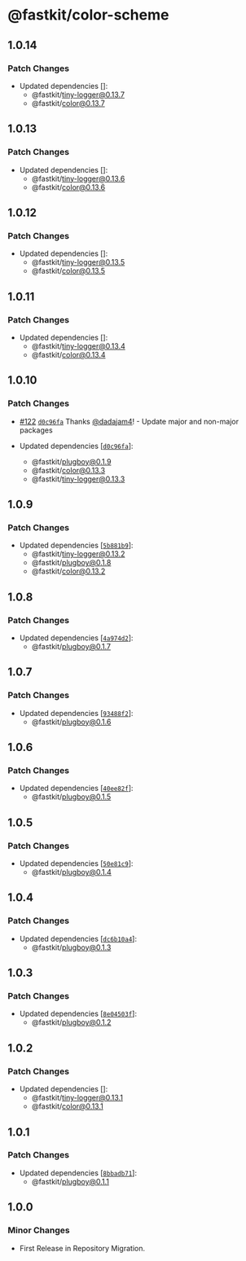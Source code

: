 # @fastkit/color-scheme

## 1.0.14

### Patch Changes

- Updated dependencies []:
  - @fastkit/tiny-logger@0.13.7
  - @fastkit/color@0.13.7

## 1.0.13

### Patch Changes

- Updated dependencies []:
  - @fastkit/tiny-logger@0.13.6
  - @fastkit/color@0.13.6

## 1.0.12

### Patch Changes

- Updated dependencies []:
  - @fastkit/tiny-logger@0.13.5
  - @fastkit/color@0.13.5

## 1.0.11

### Patch Changes

- Updated dependencies []:
  - @fastkit/tiny-logger@0.13.4
  - @fastkit/color@0.13.4

## 1.0.10

### Patch Changes

- [#122](https://github.com/dadajam4/fastkit/pull/122) [`d0c96fa`](https://github.com/dadajam4/fastkit/commit/d0c96faf96b6c91bcb8bc0b1ca9d22fc8ede303e) Thanks [@dadajam4](https://github.com/dadajam4)! - Update major and non-major packages

- Updated dependencies [[`d0c96fa`](https://github.com/dadajam4/fastkit/commit/d0c96faf96b6c91bcb8bc0b1ca9d22fc8ede303e)]:
  - @fastkit/plugboy@0.1.9
  - @fastkit/color@0.13.3
  - @fastkit/tiny-logger@0.13.3

## 1.0.9

### Patch Changes

- Updated dependencies [[`5b881b9`](https://github.com/dadajam4/fastkit/commit/5b881b94ce1852c12cc3c8f6954564d5235cba4d)]:
  - @fastkit/tiny-logger@0.13.2
  - @fastkit/plugboy@0.1.8
  - @fastkit/color@0.13.2

## 1.0.8

### Patch Changes

- Updated dependencies [[`4a974d2`](https://github.com/dadajam4/fastkit/commit/4a974d2bc85767048abcc4ed8294058d19ebfb0f)]:
  - @fastkit/plugboy@0.1.7

## 1.0.7

### Patch Changes

- Updated dependencies [[`93488f2`](https://github.com/dadajam4/fastkit/commit/93488f21251f32ed5d577f854146815bd6307161)]:
  - @fastkit/plugboy@0.1.6

## 1.0.6

### Patch Changes

- Updated dependencies [[`40ee82f`](https://github.com/dadajam4/fastkit/commit/40ee82f4501b88e44ad9b67918df2237298493a0)]:
  - @fastkit/plugboy@0.1.5

## 1.0.5

### Patch Changes

- Updated dependencies [[`50e81c9`](https://github.com/dadajam4/fastkit/commit/50e81c949e0e99c54ffe227e3274826ed31c04af)]:
  - @fastkit/plugboy@0.1.4

## 1.0.4

### Patch Changes

- Updated dependencies [[`dc6b10a4`](https://github.com/dadajam4/fastkit/commit/dc6b10a4d3279dd24de1f7f1b5113dcec52b63ad)]:
  - @fastkit/plugboy@0.1.3

## 1.0.3

### Patch Changes

- Updated dependencies [[`8e04503f`](https://github.com/dadajam4/fastkit/commit/8e04503f7acb585f50ceb482af0128e2263a94f9)]:
  - @fastkit/plugboy@0.1.2

## 1.0.2

### Patch Changes

- Updated dependencies []:
  - @fastkit/tiny-logger@0.13.1
  - @fastkit/color@0.13.1

## 1.0.1

### Patch Changes

- Updated dependencies [[`8bbadb71`](https://github.com/dadajam4/fastkit/commit/8bbadb7102edbc2bf89df54268c12be5435d5241)]:
  - @fastkit/plugboy@0.1.1

## 1.0.0

### Minor Changes

- First Release in Repository Migration.
